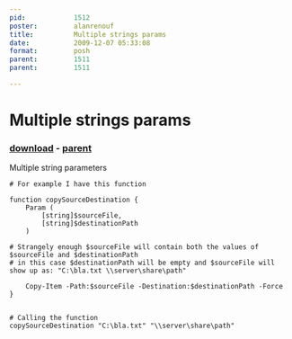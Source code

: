 ```yaml
---
pid:            1512
poster:         alanrenouf
title:          Multiple strings params
date:           2009-12-07 05:33:08
format:         posh
parent:         1511
parent:         1511

---
```


# Multiple strings params

### [download](1512.ps1) - [parent](1511.md)

Multiple string parameters

```posh
# For example I have this function

function copySourceDestination {
	Param (
	 	[string]$sourceFile,
		[string]$destinationPath
	)

# Strangely enough $sourceFile will contain both the values of $sourceFile and $destinationPath
# in this case $destinationPath will be empty and $sourceFile will show up as: "C:\bla.txt \\server\share\path"

	Copy-Item -Path:$sourceFile -Destination:$destinationPath -Force
}


# Calling the function
copySourceDestination "C:\bla.txt" "\\server\share\path"
```
